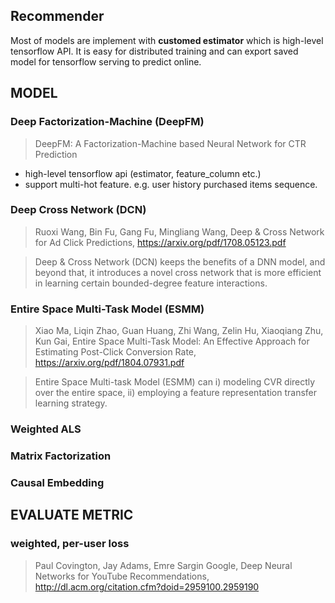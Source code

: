 ## Recommender

Most of models are implement with **customed estimator** which is high-level tensorflow API. It is easy for distributed training and can export saved model for tensorflow serving to predict online.

## MODEL

### Deep Factorization-Machine (DeepFM)
>DeepFM: A Factorization-Machine based Neural Network for CTR Prediction
* high-level tensorflow api (estimator, feature_column etc.)
* support multi-hot feature. e.g. user history purchased items sequence.


### Deep Cross Network (DCN)
  
>Ruoxi Wang, Bin Fu, Gang Fu, Mingliang Wang, Deep & Cross Network for Ad Click Predictions, 
https://arxiv.org/pdf/1708.05123.pdf

>Deep & Cross Network (DCN) keeps the benefits of a DNN model, and beyond that, it introduces a novel cross network that is more efficient in learning certain bounded-degree feature interactions.


### Entire Space Multi-Task Model (ESMM)

>Xiao Ma, Liqin Zhao, Guan Huang, Zhi Wang, Zelin Hu, Xiaoqiang Zhu, Kun Gai, Entire Space Multi-Task Model: An Effective Approach for Estimating Post-Click Conversion Rate,
https://arxiv.org/pdf/1804.07931.pdf

>Entire Space Multi-task Model (ESMM) can i) modeling CVR directly over the entire space, ii) employing a feature representation transfer learning strategy.


### Weighted ALS

### Matrix Factorization

### Causal Embedding




## EVALUATE METRIC
### weighted, per-user loss
> Paul Covington, Jay Adams, Emre Sargin Google, Deep Neural Networks for YouTube Recommendations,
http://dl.acm.org/citation.cfm?doid=2959100.2959190

